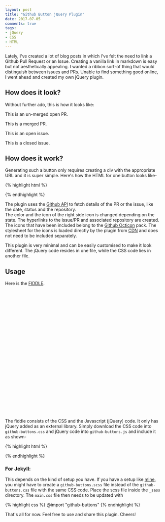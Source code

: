 ```yaml
---
layout: post
title: "Github Button jQuery Plugin"
date: 2017-07-05
comments: true
tags:
- jQuery
- CSS
- HTML
---
```

<script src="https://ajax.googleapis.com/ajax/libs/jquery/1.12.0/jquery.min.js"></script>
<script type="text/javascript" src="/js/github-buttons.js"></script> 

Lately, I've created a lot of blog posts in which I've felt the need to link a Github Pull Request or an Issue. Creating a vanilla link in markdown is easy but not aesthetically appealing. I wanted a ribbon sort-of thing that would distinguish between issues and PRs. Unable to find something good online, I went ahead and created my own jQuery plugin.

## How does it look?
Without further ado, this is how it looks like: 

This is an un-merged open PR.

<div class="github-button" url="https://github.com/Terasology/AdventureAssets/pull/14"></div>

This is a merged PR.

<div class="github-button" url="https://github.com/MovingBlocks/Terasology/pull/2994"></div>

This is an open issue.

<div class="github-button" url="https://github.com/Terasology/WildAnimals/issues/7"></div>

This is a closed issue.

<div class="github-button" url="https://github.com/Terasology/Books/issues/5"></div>


## How does it work?
Generating such a button only requires creating a div with the appropriate URL and it is super simple. Here's how the HTML for one button looks like-

{% highlight html %}
<div class="github-button" url="https://github.com/Terasology/Books/issues/5"></div>
{% endhighlight %}

The plugin uses the [Github API](https://api.github.com/) to fetch details of the PR or the issue, like the date, status and the repository.  
The color and the icon of the right side icon is changed depending on the state. The hyperlinks to the issue/PR and associated repository are created.  
The icons that have been included belong to the [Github Octicon](https://octicons.github.com/) pack. The stylesheet for the icons is loaded directly by the plugin from [CDN](https://cdnjs.cloudflare.com/ajax/libs/octicons/4.4.0/font/octicons.css) and does not need to be included separately.

This plugin is very minimal and can be easily customised to make it look different. The jQuery code resides in one file, while the CSS code lies in another file.

## Usage

Here is the [FIDDLE](https://jsfiddle.net/2r10thcb/).
<div style="height:400px; overflow: scroll">
<script style="height:400px" async src="//jsfiddle.net/2r10thcb/1/embed/"></script>
</div>

The fiddle consists of the CSS and the Javascript (jQuery) code. It only has jQuery added as an external library. Simply download the CSS code into `github-buttons.css` and jQuery code into `github-buttons.js` and include it as shown-

{% highlight html %}
<script src="https://ajax.googleapis.com/ajax/libs/jquery/1.12.0/jquery.min.js"></script>
<link rel="stylesheet" href="/css/github-buttons.css" type="text/css" />
<script type="text/javascript" src="/js/github-buttons.js"></script>
{% endhighlight %}

### For Jekyll:
This depends on the kind of setup you have. If you have a setup like [mine](https://github.com/nihal111/nihal111.github.io), you might have to create a `github-buttons.scss` file instead of the `github-buttons.css` file with the same CSS code. Place the scss file inside the `_sass` directory. The `main.css` file then needs to be updated with

{% highlight css %}
@import 
	"github-buttons"
{% endhighlight %}

That's all for now. Feel free to use and share this plugin. Cheers!